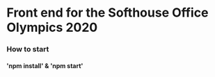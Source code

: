 # Front end for the Softhouse Office Olympics 2020

### How to start
#### 'npm install' & 'npm start'
